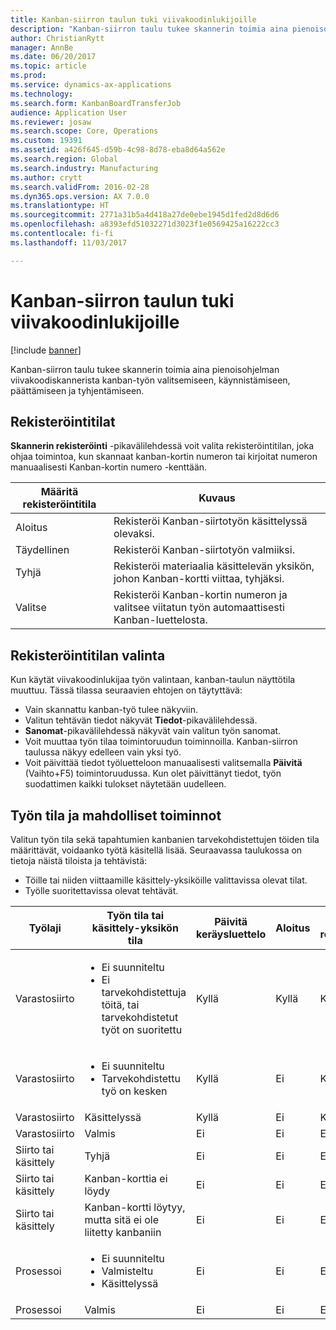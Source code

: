 ```yaml
---
title: Kanban-siirron taulun tuki viivakoodinlukijoille
description: "Kanban-siirron taulu tukee skannerin toimia aina pienoisohjelman viivakoodiskannerista kanban-työn valitsemiseen, käynnistämiseen, päättämiseen ja tyhjentämiseen."
author: ChristianRytt
manager: AnnBe
ms.date: 06/20/2017
ms.topic: article
ms.prod: 
ms.service: dynamics-ax-applications
ms.technology: 
ms.search.form: KanbanBoardTransferJob
audience: Application User
ms.reviewer: josaw
ms.search.scope: Core, Operations
ms.custom: 19391
ms.assetid: a426f645-d59b-4c98-8d78-eba8d64a562e
ms.search.region: Global
ms.search.industry: Manufacturing
ms.author: crytt
ms.search.validFrom: 2016-02-28
ms.dyn365.ops.version: AX 7.0.0
ms.translationtype: HT
ms.sourcegitcommit: 2771a31b5a4d418a27de0ebe1945d1fed2d8d6d6
ms.openlocfilehash: a8393efd51032271d3023f1e0569425a16222cc3
ms.contentlocale: fi-fi
ms.lasthandoff: 11/03/2017

---
```


# <a name="kanban-transfer-board-support-for-barcode-scanners"></a>Kanban-siirron taulun tuki viivakoodinlukijoille

[!include [banner](../includes/banner.md)]

Kanban-siirron taulu tukee skannerin toimia aina pienoisohjelman viivakoodiskannerista kanban-työn valitsemiseen, käynnistämiseen, päättämiseen ja tyhjentämiseen.

<a name="registration-modes"></a>Rekisteröintitilat
------------------

**Skannerin rekisteröinti** -pikavälilehdessä voit valita rekisteröintitilan, joka ohjaa toimintoa, kun skannaat kanban-kortin numeron tai kirjoitat numeron manuaalisesti Kanban-kortin numero -kenttään.

| Määritä rekisteröintitila | Kuvaus                                                                                     |
|-----------------------|-------------------------------------------------------------------------------------------------|
| Aloitus                 | Rekisteröi Kanban-siirtotyön käsittelyssä olevaksi.                                                 |
| Täydellinen              | Rekisteröi Kanban-siirtotyön valmiiksi.                                                   |
| Tyhjä                 | Rekisteröi materiaalia käsittelevän yksikön, johon Kanban-kortti viittaa, tyhjäksi.              |
| Valitse                | Rekisteröi Kanban-kortin numeron ja valitsee viitatun työn automaattisesti Kanban-luettelosta. |

 
<a name="registration-mode-select"></a>Rekisteröintitilan valinta
------------------------

Kun käytät viivakoodinlukijaa työn valintaan, kanban-taulun näyttötila muuttuu. Tässä tilassa seuraavien ehtojen on täytyttävä:

-   Vain skannattu kanban-työ tulee näkyviin.
-   Valitun tehtävän tiedot näkyvät **Tiedot**-pikavälilehdessä.
-   **Sanomat**-pikavälilehdessä näkyvät vain valitun työn sanomat.
-   Voit muuttaa työn tilaa toimintoruudun toiminnoilla. Kanban-siirron taulussa näkyy edelleen vain yksi työ.
-   Voit päivittää tiedot työluetteloon manuaalisesti valitsemalla **Päivitä** (Vaihto+F5) toimintoruudussa. Kun olet päivittänyt tiedot, työn suodattimen kaikki tulokset näytetään uudelleen.

## <a name="job-status-and-possible-actions"></a>Työn tila ja mahdolliset toiminnot
Valitun työn tila sekä tapahtumien kanbanien tarvekohdistettujen töiden tila määrittävät, voidaanko työtä käsitellä lisää. Seuraavassa taulukossa on tietoja näistä tiloista ja tehtävistä:
-   Töille tai niiden viittaamille käsittely-yksiköille valittavissa olevat tilat.
-   Työlle suoritettavissa olevat tehtävät.

<table>
<colgroup>
<col width="12%" />
<col width="12%" />
<col width="12%" />
<col width="12%" />
<col width="12%" />
<col width="12%" />
<col width="12%" />
<col width="12%" />
</colgroup>
<thead>
<tr class="header">
<th>Työlaji</th>
<th>Työn tila tai käsittely-yksikön tila</th>
<th>Päivitä keräysluettelo</th>
<th>Aloitus</th>
<th>Päivitä rekisteröinti</th>
<th>Täydellinen</th>
<th>Tyhjä</th>
<th>Luo tapahtuma-kanbaneita</th>
</tr>
</thead>
<tbody>
<tr class="odd">
<td>Varastosiirto</td>
<td><ul>
<li>Ei suunniteltu</li>
<li>Ei tarvekohdistettuja töitä, tai tarvekohdistetut työt on suoritettu</li>
</ul></td>
<td>Kyllä</td>
<td>Kyllä</td>
<td>Kyllä</td>
<td>Kyllä</td>
<td>Ei</td>
<td>Kyllä</td>
</tr>
<tr class="even">
<td>Varastosiirto</td>
<td><ul>
<li>Ei suunniteltu</li>
<li>Tarvekohdistettu työ on kesken</li>
</ul></td>
<td>Kyllä</td>
<td>Ei</td>
<td>Kyllä</td>
<td>Ei</td>
<td>Ei</td>
<td>Ei</td>
</tr>
<tr class="odd">
<td>Varastosiirto</td>
<td>Käsittelyssä</td>
<td>Kyllä</td>
<td>Ei</td>
<td>Kyllä</td>
<td>Kyllä</td>
<td>Ei</td>
<td>Ei</td>
</tr>
<tr class="even">
<td>Varastosiirto</td>
<td>Valmis</td>
<td>Ei</td>
<td>Ei</td>
<td>Ei</td>
<td>Ei</td>
<td>Kyllä</td>
<td>Ei</td>
</tr>
<tr class="odd">
<td>Siirto tai käsittely</td>
<td>Tyhjä</td>
<td>Ei</td>
<td>Ei</td>
<td>Ei</td>
<td>Ei</td>
<td>Ei</td>
<td>Ei</td>
</tr>
<tr class="even">
<td>Siirto tai käsittely</td>
<td>Kanban-korttia ei löydy</td>
<td>Ei</td>
<td>Ei</td>
<td>Ei</td>
<td>Ei</td>
<td>Ei</td>
<td>Ei</td>
</tr>
<tr class="odd">
<td>Siirto tai käsittely</td>
<td>Kanban-kortti löytyy, mutta sitä ei ole liitetty kanbaniin</td>
<td>Ei</td>
<td>Ei</td>
<td>Ei</td>
<td>Ei</td>
<td>Ei</td>
<td>Ei</td>
</tr>
<tr class="even">
<td>Prosessoi</td>
<td><ul>
<li>Ei suunniteltu</li>
<li>Valmisteltu</li>
<li>Käsittelyssä</li>
</ul></td>
<td>Ei</td>
<td>Ei</td>
<td>Ei</td>
<td>Ei</td>
<td>Ei</td>
<td>Ei</td>
</tr>
<tr class="odd">
<td>Prosessoi</td>
<td>Valmis</td>
<td>Ei</td>
<td>Ei</td>
<td>Ei</td>
<td>Ei</td>
<td>Ei</td>
<td>Ei</td>
</tr>
</tbody>
</table>






